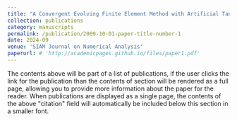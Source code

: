```yaml
---
title: "A Convergent Evolving Finite Element Method with Artificial Tangential Motion for Surface Evolution under a Prescribed Velocity Field"
collection: publications
category: manuscripts
permalink: /publication/2009-10-01-paper-title-number-1
date: 2024-09
venue: 'SIAM Journal on Numerical Analysis'
paperurl: # 'http://academicpages.github.io/files/paper1.pdf'
---
```


The contents above will be part of a list of publications, if the user clicks the link for the publication than the contents of section will be rendered as a full page, allowing you to provide more information about the paper for the reader. When publications are displayed as a single page, the contents of the above "citation" field will automatically be included below this section in a smaller font.
